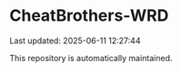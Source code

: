 # CheatBrothers-WRD

Last updated: 2025-06-11 12:27:44

This repository is automatically maintained.
